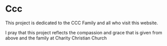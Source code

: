 # Ccc

This project is dedicated to the CCC Family and all who visit this website.  

I pray that this project reflects the compassion and grace that is given from above and the family at Charity Christian Church
